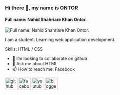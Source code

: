 ### Hi there 👋, my name is ONTOR
#### Full name: Nahid Shahriare Khan Ontor.
![Full name: Nahid Shahriare Khan Ontor.](https://scontent.fdac31-1.fna.fbcdn.net/v/t1.6435-9/118041567_1187905978275071_2679346909625434151_n.jpg?_nc_cat=103&ccb=1-5&_nc_sid=19026a&_nc_ohc=3bHeAwKyHXAAX-IjW4D&_nc_oc=AQmw7hG5Ulru-iuwWMOMzG1HRx31LP0OqU7ilIFMLUd2bDwW_ho0wBO9yj94czYCKjs&_nc_ht=scontent.fdac31-1.fna&oh=00_AT_S3jo3UnZ7HAhJl7XOoAqchYPH_DppjQg4JvTmojfpKQ&oe=6226A308)

I am a student. Learning web application development.

Skills:  HTML / CSS

- 👯 I’m looking to collaborate on github 
- 💬 Ask me about HTML 
- 📫 How to reach me: Facebook 


[<img src='https://cdn.jsdelivr.net/npm/simple-icons@3.0.1/icons/github.svg' alt='github' height='40'>](https://github.com/nskontor)  [<img src='https://cdn.jsdelivr.net/npm/simple-icons@3.0.1/icons/facebook.svg' alt='facebook' height='40'>](https://www.facebook.com/nsk.ontor)  [<img src='https://cdn.jsdelivr.net/npm/simple-icons@3.0.1/icons/youtube.svg' alt='youtube' height='40'>](https://l.facebook.com/l.php?u=https%3A%2F%2Fyoutube.com%2Fchannel%2FUC7px7XCSwlYDwMHit7O-arA%3Ffbclid%3DIwAR1r9MJ1w7-7Fxj3tEpieoCD-qEWJLbn7WWdA_khcY-KlTBLOfBq2a9xq3I&h=AT1Y3WMf8ieJjvBdlG03Wa3jQ7U9tCPmdjNRTCEdYk2RxxHWfdqRxZ7O8XED9BBoQk3naEnUwLUDrUJGq5X4JgaTsnQxWG0C7o5Zjbvi7jgxgERAoXU3vqE-gxW3kXVNk3QFRA)  [<img src='https://cdn.jsdelivr.net/npm/simple-icons@3.0.1/icons/blogger.svg' alt='blogger' height='40'>](nskontor.blogspot.com)  

